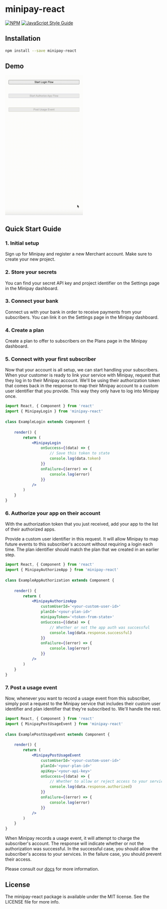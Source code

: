 # minipay-react

> 

[![NPM](https://img.shields.io/npm/v/minipay-react.svg)](https://www.npmjs.com/package/minipay-react) [![JavaScript Style Guide](https://img.shields.io/badge/code_style-standard-brightgreen.svg)](https://standardjs.com)

## Installation

```bash
npm install --save minipay-react
```

## Demo
<img src="demo.gif" width="250">

## Quick Start Guide

### 1. Initial setup

Sign up for Minipay and register a new Merchant account. Make sure to create your new project.

### 2. Store your secrets

You can find your secret API key and project identifier on the Settings page in the Minipay dashboard.

### 3. Connect your bank

Connect us with your bank in order to receive payments from your subscribers. You can link it on the Settings page in the Minipay dashboard.

### 4. Create a plan

Create a plan to offer to subscribers on the Plans page in the Minipay dashboard.

### 5. Connect with your first subscriber

Now that your account is all setup, we can start handling your subscribers. When your customer is ready to link your service with Minipay, request that they log in to their Minipay account. We'll be using their authorization token that comes back in the response to map their Minipay account to a custom user identifier that you provide. This way they only have to log into Minipay once.

```jsx
import React, { Component } from 'react'
import { MinipayLogin } from 'minipay-react'

class ExampleLogin extends Component {

    render() {
        return (
            <MinipayLogin
                onSuccess={(data) => {
                    // Save this token to state
                    console.log(data.token)
                }}
                onFailure={(error) => {
                    console.log(error)
                }}
            />
        )
    }
}
```

### 6. Authorize your app on their account

With the authorization token that you just received, add your app to the list of their authorized apps.

Provide a custom user identifier in this request. It will allow Minipay to map future events to this subscriber's account without requiring a login each time. The plan identifier should match the plan that we created in an earlier step.

```jsx
import React, { Component } from 'react'
import { MinipayAuthorizeApp } from 'minipay-react'

class ExampleAppAuthorization extends Component {

    render() {
        return (
            <MinipayAuthorizeApp
                customUserId='<your-custom-user-id>'
                planId='<your-plan-id>'
                minipayToken='<token-from-state>'
                onSuccess={(data) => {
                    // Whether or not the app auth was successful
                    console.log(data.response.successful)
                }}
                onFailure={(error) => {
                    console.log(error)
                }}
            />
        )
    }
}
```

### 7. Post a usage event

Now, whenever you want to record a usage event from this subscriber, simply post a request to the Minipay service that includes their custom user identifier and plan identifier that they're subscribed to. We'll handle the rest.

```jsx
import React, { Component } from 'react'
import { MinipayPostUsageEvent } from 'minipay-react'

class ExamplePostUsageEvent extends Component {

    render() {
        return (
            <MinipayPostUsageEvent
                customUserId='<your-custom-user-id>'
                planId='<your-plan-id>'
                apiKey='<your-api-key>'
                onSuccess={(data) => {
                    // Whether to allow or reject access to your services
                    console.log(data.response.authorized)
                }}
                onFailure={(error) => {
                    console.log(error)
                }}
            />
        )
    }
}
```

When Minipay records a usage event, it will attempt to charge the subscriber's account. The response will indicate whether or not the authorization was successful. In the successful case, you should allow the subscriber's access to your services. In the failure case, you should prevent their access.

Please consult our [docs](https://minipayhq.com/docs) for more information.

## License

The minipay-react package is available under the MIT license. See the LICENSE file for more info.
